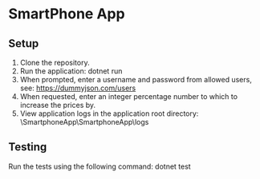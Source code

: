 # SmartPhone App

## Setup

1. Clone the repository.
2. Run the application: dotnet run
3. When prompted, enter a username and password from allowed users, see: https://dummyjson.com/users 
4. When requested, enter an integer percentage number to which to increase the prices by.
5. View application logs in the application root directory: \SmartphoneApp\SmartphoneApp\logs

## Testing

Run the tests using the following command: dotnet test
   
